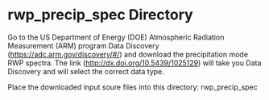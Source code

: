 # rwp_precip_spec Directory
Go to the US Department of Energy (DOE) Atmospheric Radiation Measurement (ARM) program Data Discovery (https://adc.arm.gov/discovery/#/) and download the precipitation mode RWP spectra. The link (http://dx.doi.org/10.5439/1025129) will take you Data Discovery and will select the correct data type. 

Place the downloaded input soure files into this directory: rwp_precip_spec
